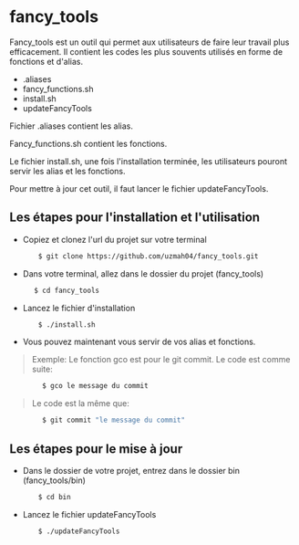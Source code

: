 # fancy_tools

Fancy_tools est un outil qui permet aux utilisateurs de faire leur travail plus efficacement. Il contient les codes les plus souvents utilisés en forme de fonctions et d'alias.

 - .aliases
 - fancy_functions.sh
 - install.sh
 - updateFancyTools

Fichier .aliases contient les alias.

Fancy_functions.sh contient les fonctions.

Le fichier install.sh, une fois l'installation terminée, les utilisateurs pouront servir les alias et les fonctions.

Pour mettre à jour cet outil, il faut lancer le fichier updateFancyTools.

## Les étapes pour l'installation et l'utilisation

 - Copiez et clonez l'url du projet sur votre terminal
 ```sh
        $ git clone https://github.com/uzmah04/fancy_tools.git
```
 - Dans votre terminal, allez dans le dossier du projet (fancy_tools)
  ```sh
        $ cd fancy_tools
```
 - Lancez le fichier d'installation
 ```sh
        $ ./install.sh
```
 - Vous pouvez maintenant vous servir de vos alias et fonctions.
> Exemple:
Le fonction gco est pour le git commit. Le code est comme suite:

```sh
        $ gco le message du commit
```
> Le code est la même que:

```sh
        $ git commit "le message du commit"
```

## Les étapes pour le mise à jour

 - Dans le dossier de votre projet, entrez dans le dossier bin (fancy_tools/bin)
 ```sh
        $ cd bin
```
 - Lancez le fichier updateFancyTools
 ```sh
        $ ./updateFancyTools
```


